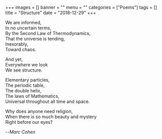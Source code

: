 +++
images = []
banner = ""
menu = ""
categories = ["Poems"]
tags = []
title = "Structure"
date = "2018-12-29"
+++

We are informed,  
In no uncertain terms,  
By the Second Law of Thermodynamics,  
That the universe is tending,  
Inexorably,  
Toward chaos.  

And yet,  
Everywhere we look  
We see structure.  

Elementary particles,  
The periodic table,  
The double helix,  
The laws of Mathematics,  
Universal throughout all time and space.  

Why does anyone need religion,  
When there is so much beauty and mystery  
Right before our eyes?  

--<cite>Marc Cohen</cite>  
